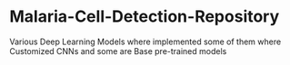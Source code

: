 # Malaria-Cell-Detection-Repository
Various Deep Learning Models where implemented some of them where Customized CNNs and some are Base pre-trained models 
